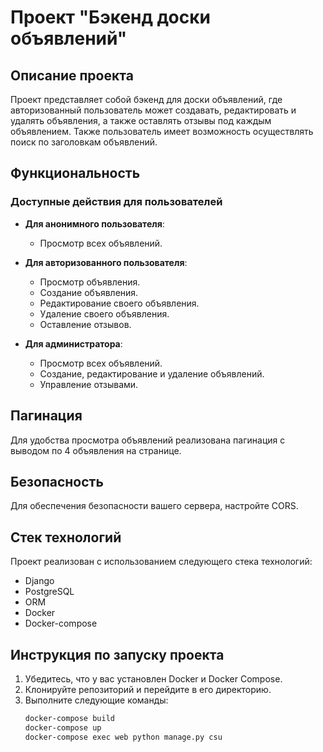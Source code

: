 # Проект "Бэкенд доски объявлений"

## Описание проекта

Проект представляет собой бэкенд для доски объявлений, где авторизованный пользователь может создавать, редактировать и удалять объявления, а также оставлять отзывы под каждым объявлением. Также пользователь имеет возможность осуществлять поиск по заголовкам объявлений.

## Функциональность

### Доступные действия для пользователей

- **Для анонимного пользователя**:
  - Просмотр всех объявлений.

- **Для авторизованного пользователя**:
  - Просмотр объявления.
  - Создание объявления.
  - Редактирование своего объявления.
  - Удаление своего объявления.
  - Оставление отзывов.

- **Для администратора**:
  - Просмотр всех объявлений.
  - Создание, редактирование и удаление объявлений.
  - Управление отзывами.

## Пагинация

Для удобства просмотра объявлений реализована пагинация с выводом по 4 объявления на странице.

## Безопасность

Для обеспечения безопасности вашего сервера, настройте CORS.

## Стек технологий

Проект реализован с использованием следующего стека технологий:
- Django
- PostgreSQL
- ORM
- Docker
- Docker-compose

## Инструкция по запуску проекта

1. Убедитесь, что у вас установлен Docker и Docker Compose.
2. Клонируйте репозиторий и перейдите в его директорию.
3. Выполните следующие команды:
   ```bash
   docker-compose build
   docker-compose up
   docker-compose exec web python manage.py csu
